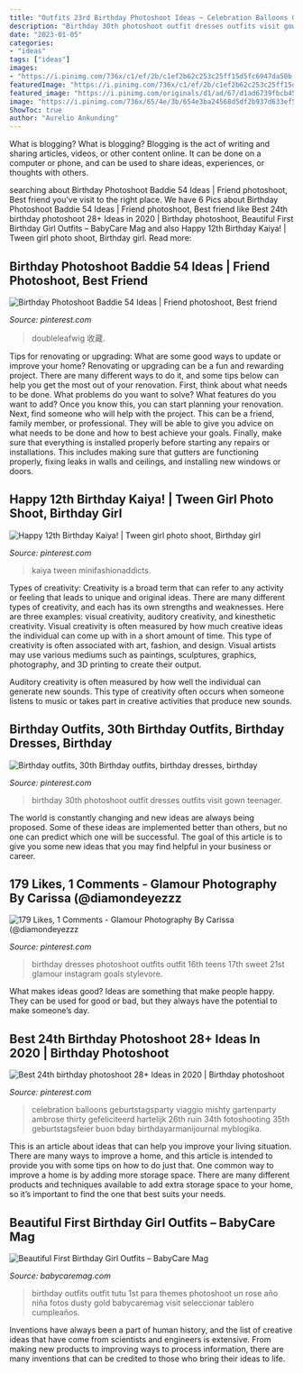 ```yaml
---
title: "Outfits 23rd Birthday Photoshoot Ideas ~ Celebration Balloons Geburtstagsparty Viaggio Mishty Gartenparty Ambrose Thirty Gefeliciteerd Hartelijk 26th Ruin 34th Fotoshooting 35th Geburtstagsfeier Buon Bday Birthdayarmanijournal Myblogika"
description: "Birthday 30th photoshoot outfit dresses outfits visit gown teenager"
date: "2023-01-05"
categories:
- "ideas"
tags: ["ideas"]
images:
- "https://i.pinimg.com/736x/c1/ef/2b/c1ef2b62c253c25ff15d5fc6947da50b.jpg"
featuredImage: "https://i.pinimg.com/736x/c1/ef/2b/c1ef2b62c253c25ff15d5fc6947da50b.jpg"
featured_image: "https://i.pinimg.com/originals/d1/ad/67/d1ad6739fbcb45e94d74715115a8210f.jpg"
image: "https://i.pinimg.com/736x/65/4e/3b/654e3ba24568d5df2b937d633ef50caa.jpg"
ShowToc: true
author: "Aurelio Ankunding"
---
```



What is blogging?
What is blogging? Blogging is the act of writing and sharing articles, videos, or other content online. It can be done on a computer or phone, and can be used to share ideas, experiences, or thoughts with others.

	

		
searching about Birthday Photoshoot Baddie 54 Ideas | Friend photoshoot, Best friend you've visit to the right place. We have 6 Pics about Birthday Photoshoot Baddie 54 Ideas | Friend photoshoot, Best friend like Best 24th birthday photoshoot 28+ Ideas in 2020 | Birthday photoshoot, Beautiful First Birthday Girl Outfits – BabyCare Mag and also Happy 12th Birthday Kaiya! | Tween girl photo shoot, Birthday girl. Read more:
		
    
## Birthday Photoshoot Baddie 54 Ideas | Friend Photoshoot, Best Friend

<img loading=lazy src="https://i.pinimg.com/736x/c1/ef/2b/c1ef2b62c253c25ff15d5fc6947da50b.jpg" onerror="this.onerror=null;this.src='https://tse1.mm.bing.net/th?id=OIP.3IABmudWpbXpbMOJZvaa4gAAAA&amp;pid=15.1';" alt="Birthday Photoshoot Baddie 54 Ideas | Friend photoshoot, Best friend">

_Source: pinterest.com_

>doubleleafwig 收藏. 

	

Tips for renovating or upgrading: What are some good ways to update or improve your home?
Renovating or upgrading can be a fun and rewarding project. There are many different ways to do it, and some tips below can help you get the most out of your renovation. First, think about what needs to be done. What problems do you want to solve? What features do you want to add? Once you know this, you can start planning your renovation. Next, find someone who will help with the project. This can be a friend, family member, or professional. They will be able to give you advice on what needs to be done and how to best achieve your goals. Finally, make sure that everything is installed properly before starting any repairs or installations. This includes making sure that gutters are functioning properly, fixing leaks in walls and ceilings, and installing new windows or doors.

    
## Happy 12th Birthday Kaiya! | Tween Girl Photo Shoot, Birthday Girl

<img loading=lazy src="https://i.pinimg.com/736x/0b/e5/b3/0be5b3e9c6f21baa8e83af1da38b3214.jpg" onerror="this.onerror=null;this.src='https://tse1.mm.bing.net/th?id=OIP.sB1GEta0WwSdB8ckrtX8SAHaKi&amp;pid=15.1';" alt="Happy 12th Birthday Kaiya! | Tween girl photo shoot, Birthday girl">

_Source: pinterest.com_

>kaiya tween minifashionaddicts. 

	

Types of creativity:
Creativity is a broad term that can refer to any activity or feeling that leads to unique and original ideas. There are many different types of creativity, and each has its own strengths and weaknesses. Here are three examples: visual creativity, auditory creativity, and kinesthetic creativity.
Visual creativity is often measured by how much creative ideas the individual can come up with in a short amount of time. This type of creativity is often associated with art, fashion, and design. Visual artists may use various mediums such as paintings, sculptures, graphics, photography, and 3D printing to create their output.

Auditory creativity is often measured by how well the individual can generate new sounds. This type of creativity often occurs when someone listens to music or takes part in creative activities that produce new sounds.

    
## Birthday Outfits, 30th Birthday Outfits, Birthday Dresses, Birthday

<img loading=lazy src="https://i.pinimg.com/originals/d1/ad/67/d1ad6739fbcb45e94d74715115a8210f.jpg" onerror="this.onerror=null;this.src='https://tse2.mm.bing.net/th?id=OIP.161_jfnTgDuHdvF0lk7yIgHaLW&amp;pid=15.1';" alt="Birthday outfits, 30th Birthday outfits, birthday dresses, birthday">

_Source: pinterest.com_

>birthday 30th photoshoot outfit dresses outfits visit gown teenager. 

	

The world is constantly changing and new ideas are always being proposed. Some of these ideas are implemented better than others, but no one can predict which one will be successful. The goal of this article is to give you some new ideas that you may find helpful in your business or career.

    
## 179 Likes, 1 Comments - Glamour Photography By Carissa (@diamondeyezzz

<img loading=lazy src="https://i.pinimg.com/736x/fb/c8/22/fbc82249d941b539cf89f850f342d5c7.jpg" onerror="this.onerror=null;this.src='https://tse4.mm.bing.net/th?id=OIP.8KW_FFywtj8O5E4xUsfk5QHaJQ&amp;pid=15.1';" alt="179 Likes, 1 Comments - Glamour Photography By Carissa (@diamondeyezzz">

_Source: pinterest.com_

>birthday dresses photoshoot outfits outfit 16th teens 17th sweet 21st glamour instagram goals stylevore. 

	

What makes ideas good?
Ideas are something that make people happy. They can be used for good or bad, but they always have the potential to make someone’s day.

    
## Best 24th Birthday Photoshoot 28+ Ideas In 2020 | Birthday Photoshoot

<img loading=lazy src="https://i.pinimg.com/736x/65/4e/3b/654e3ba24568d5df2b937d633ef50caa.jpg" onerror="this.onerror=null;this.src='https://tse4.mm.bing.net/th?id=OIP.PATKZlMyK8Vnt2Zqw76vfwAAAA&amp;pid=15.1';" alt="Best 24th birthday photoshoot 28+ Ideas in 2020 | Birthday photoshoot">

_Source: pinterest.com_

>celebration balloons geburtstagsparty viaggio mishty gartenparty ambrose thirty gefeliciteerd hartelijk 26th ruin 34th fotoshooting 35th geburtstagsfeier buon bday birthdayarmanijournal myblogika. 

	

This is an article about ideas that can help you improve your living situation. There are many ways to improve a home, and this article is intended to provide you with some tips on how to do just that. One common way to improve a home is by adding more storage space. There are many different products and techniques available to add extra storage space to your home, so it’s important to find the one that best suits your needs.

    
## Beautiful First Birthday Girl Outfits – BabyCare Mag

<img loading=lazy src="https://www.babycaremag.com/wp-content/uploads/2018/01/First-Birthday-Baby-Girl-Outfit-4.jpg" onerror="this.onerror=null;this.src='https://tse1.mm.bing.net/th?id=OIP.STi6hx3MULrn7YLdm48plwHaLF&amp;pid=15.1';" alt="Beautiful First Birthday Girl Outfits – BabyCare Mag">

_Source: babycaremag.com_

>birthday outfits outfit tutu 1st para themes photoshoot un rose año niña fotos dusty gold babycaremag visit seleccionar tablero cumpleaños. 

	

Inventions have always been a part of human history, and the list of creative ideas that have come from scientists and engineers is extensive. From making new products to improving ways to process information, there are many inventions that can be credited to those who bring their ideas to life.

